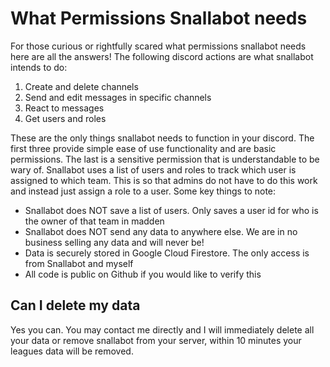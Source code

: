 # What Permissions Snallabot needs

For those curious or rightfully scared what permissions snallabot needs here are all the answers! The following discord actions are what snallabot intends to do:

1. Create and delete channels
2. Send and edit messages in specific channels
3. React to messages
4. Get users and roles

These are the only things snallabot needs to function in your discord. The first three provide simple ease of use functionality and are basic permissions. The last is a sensitive permission that is understandable to be wary of. Snallabot uses a list of users and roles to track which user is assigned to which team. This is so that admins do not have to do this work and instead just assign a role to a user. Some key things to note:

- Snallabot does NOT save a list of users. Only saves a user id for who is the owner of that team in madden
- Snallabot does NOT send any data to anywhere else. We are in no business selling any data and will never be!
- Data is securely stored in Google Cloud Firestore. The only access is from Snallabot and myself
- All code is public on Github if you would like to verify this

## Can I delete my data

Yes you can. You may contact me directly and I will immediately delete all your data or remove snallabot from your server, within 10 minutes your leagues data will be removed. 
